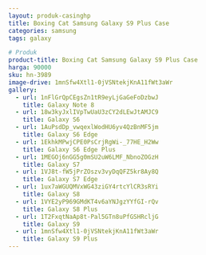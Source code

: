 ```yaml
---
layout: produk-casinghp
title: Boxing Cat Samsung Galaxy S9 Plus Case
categories: samsung
tags: galaxy

# Produk
product-title: Boxing Cat Samsung Galaxy S9 Plus Case
harga: 90000
sku: hn-3989
image-drive: 1mnSfw4Xtl1-0jVSNtekjKnA11fWt3aWr
gallery:
  - url: 1nFlGrQpCEgsZn1tR9eyLjGaGeFoDzbwJ
    title: Galaxy Note 8
  - url: 18w3kyJxlIVpTwUaU3zCY2dLEwJtAMJC9
    title: Galaxy S6
  - url: 1AuPsdDp_vwqexlWodHU6yv4QzBnMF5jm
    title: Galaxy S6 Edge
  - url: 1EkhkMPwjCPE0PsCrjRgWi-_77HE_H2Ww
    title: Galaxy S6 Edge Plus
  - url: 1MEGOj6nGG5g0mSU2uW6LMF_NbnoZOGzH
    title: Galaxy S7
  - url: 1VJ8t-fW5jPrZOszv3vyDqQFZ5kr8Ay8Q
    title: Galaxy S7 Edge
  - url: 1ux7aWGUQMVxWG43ziGY4rtcYlCR3sRYi
    title: Galaxy S8
  - url: 1VYE2yP969GMdKT4v6aYNJgzYYfGI-rQv
    title: Galaxy S8 Plus
  - url: 1T2FxqtNaAp8t-Pal5GTn8uPfGSHRcljG
    title: Galaxy S9
  - url: 1mnSfw4Xtl1-0jVSNtekjKnA11fWt3aWr
    title: Galaxy S9 Plus
---
```

